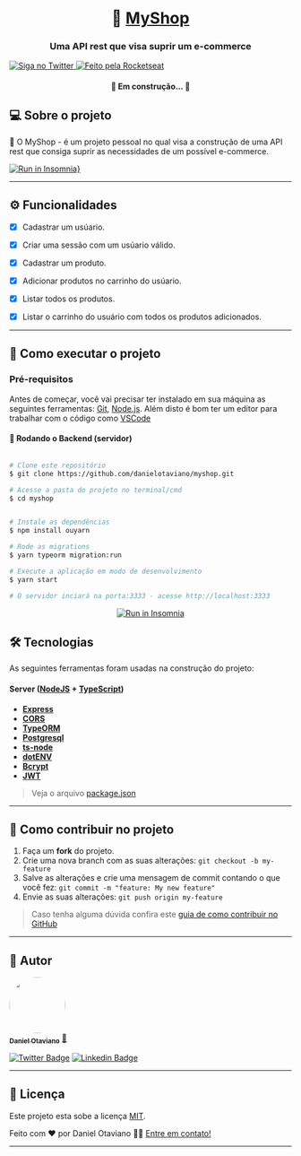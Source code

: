 

<h1 align="center">
     🛒 <a href="#" alt="site do ecoleta"> MyShop</a>
</h1>

<h3 align="center">
    Uma API rest que visa suprir um e-commerce
</h3>




  <a href="https://www.github.com/danielotaviano">
    <img alt="Siga no Twitter" src="https://img.shields.io/twitter/url?url=https%3A%2F%2Fgithub.com%2Ftgmarinho%2FREADME-ecoleta">
  </a>
  

    

  <a href="https://rocketseat.com.br">
    <img alt="Feito pela Rocketseat" src="https://img.shields.io/badge/feito%20por-Daniel Otaviano-%237519C1">
  </a>

  
 
</p>

<h4 align="center">
	🚀 Em construção... 🚧 
</h4>

## 💻 Sobre o projeto

🛒 O MyShop -  é um projeto pessoal no qual visa a construção de uma API rest que consiga suprir as necessidades de um possível e-commerce.



[![Run in Insomnia}](https://insomnia.rest/images/run.svg)](https://insomnia.rest/run/?label=MyShop%20API&uri=https%3A%2F%2Fraw.githubusercontent.com%2Fdanielotaviano%2Fmyshop%2Fdev%2F.github%2FInsomnia_2020-10-06)

---

## ⚙️ Funcionalidades
  - [x] Cadastrar um usúario.
  - [x] Criar uma sessão com um usúario válido.
  - [x] Cadastrar um produto.
  - [x] Adicionar produtos no carrinho do usúario.
  - [x] Listar todos os produtos.
  - [x] Listar o carrinho do usuário com todos os produtos adicionados.



---

## 🚀 Como executar o projeto

### Pré-requisitos

Antes de começar, você vai precisar ter instalado em sua máquina as seguintes ferramentas:
[Git](https://git-scm.com), [Node.js](https://nodejs.org/en/). 
Além disto é bom ter um editor para trabalhar com o código como [VSCode](https://code.visualstudio.com/)

#### 🎲 Rodando o Backend (servidor)

```bash

# Clone este repositório
$ git clone https://github.com/danielotaviano/myshop.git

# Acesse a pasta do projeto no terminal/cmd
$ cd myshop


# Instale as dependências
$ npm install ouyarn

# Rode as migrations
$ yarn typeorm migration:run

# Execute a aplicação em modo de desenvolvimento
$ yarn start

# O servidor inciará na porta:3333 - acesse http://localhost:3333 

```
<p align="center">
  <a href="https://insomnia.rest/run/?label=MyShop%20API&uri=https%3A%2F%2Fraw.githubusercontent.com%2Fdanielotaviano%2Fmyshop%2Fdev%2F.github%2FInsomnia_2020-10-06" target="_blank"><img src="https://insomnia.rest/images/run.svg" alt="Run in Insomnia"></a>
</p>

## 🛠 Tecnologias

As seguintes ferramentas foram usadas na construção do projeto:

#### [](https://github.com/tgmarinho/Ecoleta#server-nodejs--typescript)**Server**  ([NodeJS](https://nodejs.org/en/)  +  [TypeScript](https://www.typescriptlang.org/))

-   **[Express](https://expressjs.com/)**
-   **[CORS](https://expressjs.com/en/resources/middleware/cors.html)**
-   **[TypeORM](https://typeorm.io/)**
-   **[Postgresql](https://www.postgresql.org/)**
-   **[ts-node](https://github.com/TypeStrong/ts-node)**
-   **[dotENV](https://github.com/motdotla/dotenv)**
-   **[Bcrypt](https://www.npmjs.com/package/bcrypt)**
-   **[JWT](https://www.npmjs.com/package/jsonwebtoken)**

> Veja o arquivo  [package.json](https://github.com/danielotaviano/myshop/blob/dev/package.json)

---

## 💪 Como contribuir no projeto

1. Faça um **fork** do projeto.
2. Crie uma nova branch com as suas alterações: `git checkout -b my-feature`
3. Salve as alterações e crie uma mensagem de commit contando o que você fez: `git commit -m "feature: My new feature"`
4. Envie as suas alterações: `git push origin my-feature`
> Caso tenha alguma dúvida confira este [guia de como contribuir no GitHub](./CONTRIBUTING.md)

---

## 🦸 Autor

<a href="https://github.com/danielotaviano">
 <img style="border-radius: 50%;" src="https://avatars0.githubusercontent.com/u/62710780?v=4" width="100px;" alt=""/>
 <br />
 <sub><b>Daniel Otaviano</b></sub></a> <a href="https://github.com/danielotaviano" title="Rocketseat">🚀</a>
 <br />

[![Twitter Badge](https://img.shields.io/badge/-@danigolkrai-1ca0f1?style=flat-square&labelColor=1ca0f1&logo=twitter&logoColor=white&link=https://twitter.com/danigolkrai)](https://twitter.com/danigolkrai) [![Linkedin Badge](https://img.shields.io/badge/-Daniel-blue?style=flat-square&logo=Linkedin&logoColor=white&link=https://www.linkedin.com/in/daniel-otaviano-77b9a61b0/)](https://www.linkedin.com/in/daniel-otaviano-77b9a61b0/) 

---

## 📝 Licença

Este projeto esta sobe a licença [MIT](./LICENSE).

Feito com ❤️ por Daniel Otaviano 👋🏽 [Entre em contato!](https://www.linkedin.com/in/daniel-otaviano-77b9a61b0/)

---

